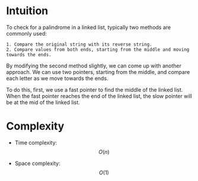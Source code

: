 # Intuition
To check for a palindrome in a linked list, typically two methods are commonly used:

    1. Compare the original string with its reverse string.
    2. Compare values from both ends, starting from the middle and moving towards the ends.
    
By modifying the second method slightly, we can come up with another approach. We can use two pointers, starting from the middle, and compare each letter as we move towards the ends.

To do this, first, we use a fast pointer to find the middle of the linked list. When the fast pointer reaches the end of the linked list, the slow pointer will be at the mid of the linked list.


# Complexity
- Time complexity: $$O(n)$$

- Space complexity:  $$O(1)$$
